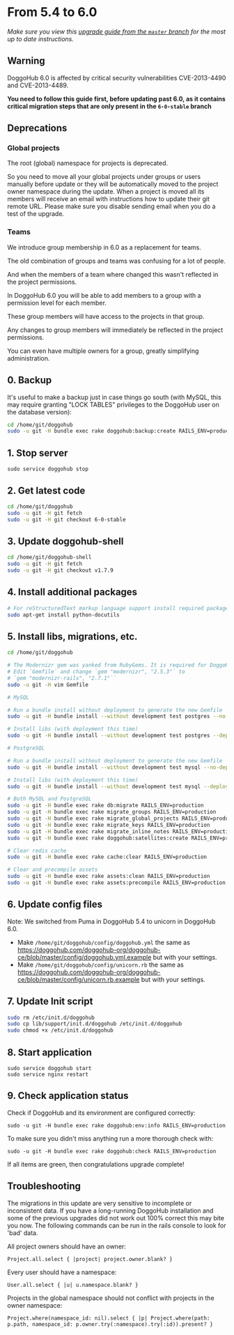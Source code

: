 # From 5.4 to 6.0
*Make sure you view this [upgrade guide from the `master` branch](../../../master/doc/update/5.4-to-6.0.md) for the most up to date instructions.*

## Warning

DoggoHub 6.0 is affected by critical security vulnerabilities CVE-2013-4490 and CVE-2013-4489.

**You need to follow this guide first, before updating past 6.0, as it contains critical migration steps that are only present
in the `6-0-stable` branch**

## Deprecations

### Global projects

The root (global) namespace for projects is deprecated.

So you need to move all your global projects under groups or users manually before update or they will be automatically moved to the project owner namespace during the update. When a project is moved all its members will receive an email with instructions how to update their git remote URL. Please make sure you disable sending email when you do a test of the upgrade.

### Teams

We introduce group membership in 6.0 as a replacement for teams.

The old combination of groups and teams was confusing for a lot of people.

And when the members of a team where changed this wasn't reflected in the project permissions.

In DoggoHub 6.0 you will be able to add members to a group with a permission level for each member.

These group members will have access to the projects in that group.

Any changes to group members will immediately be reflected in the project permissions.

You can even have multiple owners for a group, greatly simplifying administration.

## 0. Backup

It's useful to make a backup just in case things go south (with MySQL, this may require granting "LOCK TABLES" privileges to the DoggoHub user on the database version):

```bash
cd /home/git/doggohub
sudo -u git -H bundle exec rake doggohub:backup:create RAILS_ENV=production
```

## 1. Stop server

    sudo service doggohub stop

## 2. Get latest code

```bash
cd /home/git/doggohub
sudo -u git -H git fetch
sudo -u git -H git checkout 6-0-stable
```

## 3. Update doggohub-shell

```bash
cd /home/git/doggohub-shell
sudo -u git -H git fetch
sudo -u git -H git checkout v1.7.9
```

## 4. Install additional packages

```bash
# For reStructuredText markup language support install required package:
sudo apt-get install python-docutils
```

## 5. Install libs, migrations, etc.

```bash
cd /home/git/doggohub

# The Modernizr gem was yanked from RubyGems. It is required for DoggoHub >= 2.8.0
# Edit `Gemfile` and change `gem "modernizr", "2.5.3"` to
# `gem "modernizr-rails", "2.7.1"``
sudo -u git -H vim Gemfile

# MySQL

# Run a bundle install without deployment to generate the new Gemfile
sudo -u git -H bundle install --without development test postgres --no-deployment

# Install libs (with deployment this time)
sudo -u git -H bundle install --without development test postgres --deployment

# PostgreSQL

# Run a bundle install without deployment to generate the new Gemfile
sudo -u git -H bundle install --without development test mysql --no-deployment

# Install libs (with deployment this time)
sudo -u git -H bundle install --without development test mysql --deployment

# Both MySQL and PostgreSQL
sudo -u git -H bundle exec rake db:migrate RAILS_ENV=production
sudo -u git -H bundle exec rake migrate_groups RAILS_ENV=production
sudo -u git -H bundle exec rake migrate_global_projects RAILS_ENV=production
sudo -u git -H bundle exec rake migrate_keys RAILS_ENV=production
sudo -u git -H bundle exec rake migrate_inline_notes RAILS_ENV=production
sudo -u git -H bundle exec rake doggohub:satellites:create RAILS_ENV=production

# Clear redis cache
sudo -u git -H bundle exec rake cache:clear RAILS_ENV=production

# Clear and precompile assets
sudo -u git -H bundle exec rake assets:clean RAILS_ENV=production
sudo -u git -H bundle exec rake assets:precompile RAILS_ENV=production
```

## 6. Update config files

Note: We switched from Puma in DoggoHub 5.4 to unicorn in DoggoHub 6.0.

- Make `/home/git/doggohub/config/doggohub.yml` the same as https://doggohub.com/doggohub-org/doggohub-ce/blob/master/config/doggohub.yml.example but with your settings.
- Make `/home/git/doggohub/config/unicorn.rb` the same as https://doggohub.com/doggohub-org/doggohub-ce/blob/master/config/unicorn.rb.example but with your settings.

## 7. Update Init script

```bash
sudo rm /etc/init.d/doggohub
sudo cp lib/support/init.d/doggohub /etc/init.d/doggohub
sudo chmod +x /etc/init.d/doggohub
```

## 8. Start application

    sudo service doggohub start
    sudo service nginx restart

## 9. Check application status

Check if DoggoHub and its environment are configured correctly:

    sudo -u git -H bundle exec rake doggohub:env:info RAILS_ENV=production

To make sure you didn't miss anything run a more thorough check with:

    sudo -u git -H bundle exec rake doggohub:check RAILS_ENV=production

If all items are green, then congratulations upgrade complete!

## Troubleshooting

The migrations in this update are very sensitive to incomplete or inconsistent data. If you have a long-running DoggoHub installation and some of the previous upgrades did not work out 100% correct this may bite you now. The following commands can be run in the rails console to look for 'bad' data.

All project owners should have an owner:

```
Project.all.select { |project| project.owner.blank? }
```

Every user should have a namespace:

```
User.all.select { |u| u.namespace.blank? }
```

Projects in the global namespace should not conflict with projects in the owner namespace:

```
Project.where(namespace_id: nil).select { |p| Project.where(path: p.path, namespace_id: p.owner.try(:namespace).try(:id)).present? }
```
